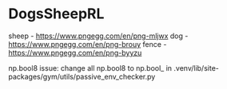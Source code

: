 # DogsSheepRL

sheep - https://www.pngegg.com/en/png-mljwx
dog - https://www.pngegg.com/en/png-brouy
fence - https://www.pngegg.com/en/png-byyzu

np.bool8 issue:
change all np.bool8 to np.bool_ in .venv/lib/site-packages/gym/utils/passive_env_checker.py